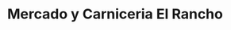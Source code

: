 ---
title: "Mercado y Carniceria El Rancho"
url: /mesa/mercado-y-carniceria-el-rancho/
shop: supermarket
---